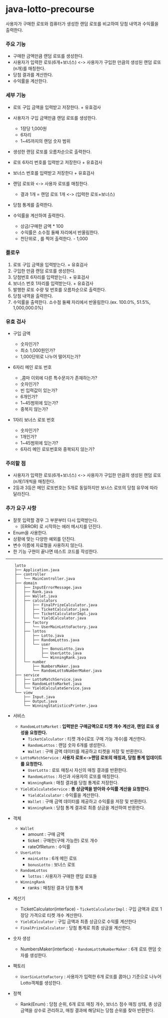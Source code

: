 # java-lotto-precourse

사용자가 구매한 로또와 컴퓨터가 생성한 랜덤 로또를 비교하여 당첨 내역과 수익률을 출력한다.

### 주요 기능

- 구매한 금액만큼 랜덤 로또를 생성한다.
- 사용자가 입력한 로또(6개+보너스) <-> 사용자가 구입한 만큼의 생성된 랜덤 로또(n개)를 매칭한다.
- 당첨 결과를 계산한다.
- 수익률을 계산한다.

### 세부 기능

- 로또 구입 금액을 입력받고 저장한다. + 유효검사

- 사용자가 구입 금액만큼 랜덤 로또를 생성한다.
    - 1장당 1,000원
    - 6자리
    - 1~45까지의 랜덤 숫자 범위
- 생성한 랜덤 로또를 오름차순으로 출력한다.

- 로또 6자리 번호를 입력받고 저장한다 + 유효검사
- 보너스 번호를 입력받고 저장한다 + 유효검사

- 랜덤 로또와 <-> 사용자 로또를 매칭한다.
    - 결과 1개 = 랜덤 로또 1개 <-> (입력한 로또+보너스)
- 당첨 통계를 출력한다.


- 수익률을 계산하여 출력한다.
    - 상금/구매한 금액 * 100
    - 수익률은 소수점 둘째 자리에서 반올림한다.
    - 천단위로 , 를 찍어 출력한다. - 1,000

### 플로우

1. 로또 구입 금액을 입력받는다. + 유효검사
2. 구입한 만큼 랜덤 로또를 생성한다.
3. 당첨번호 6자리를 입력받는다. + 유효검사
4. 보너스 번호 1자리를 입력받는다. + 유효검사
4. 발행한 로또 수량 및 번호를 오름차순으로 출력한다.
5. 당첨 내역을 출력한다.
6. 수익률을 출력한다. 소수점 둘째 자리에서 반올림한다.(ex. 100.0%, 51.5%, 1,000,000.0%)

### 유효 검사

- 구입 금액
    - 숫자인가?
    - 최소 1,000원인가?
    - 1,000단위로 나누어 떨어지는가?

- 6자리 메인 로또 번호
    - ,콤마 이외에 다른 특수문자가 존재하는가?
    - 숫자인가?
    - 빈 입력값이 있는가?
    - 6개인가?
    - 1~45범위에 있는가?
    - 중복지 않는가?

- 1자리 보너스 로또 번호
    - 숫자인가?
    - 1개인가?
    - 1~45범위에 있는가?
    - 6자리 메인 로또번호와 중복되지 않는가?

### 주의할 점

- 사용자가 입력한 로또(6개+보너스) <-> 사용자가 구입한 만큼의 생성된 랜덤 로또(n개)1개씩을 매칭한다.
- 2등과 3등은 메인 로또번호는 5개로 동일하지만 보너스 로또의 당첨 유무에 따라 달라진다.

### 추가 요구 사항

- 잘못 입력할 경우 그 부분부터 다시 입력받는다.
    - [ERROR] 로 시작하는 에러 메시지를 던진다.
- Enum을 사용한다.
- 상황에 맞는 다양한 예외를 던진다.
- 변수 이름에 자료형을 사용하지 않는다.
- 한 기능 구현이 끝나면 테스트 코드를 작성한다.

---

```
    lotto
    ├── Application.java
    ├── controller
    │   └── MainController.java
    ├── domain
    │   ├── InputErrorMessage.java
    │   ├── Rank.java
    │   ├── Wallet.java
    │   ├── calculators
    │   │   ├── FinalPrizeCalculator.java
    │   │   ├── TicketCalculator.java
    │   │   ├── TicketCalculatorImpl.java
    │   │   └── YieldCalculator.java
    │   ├── factory
    │   │   └── UserMainLottoFactory.java
    │   ├── lottos
    │   │   ├── Lotto.java
    │   │   ├── RandomLottos.java
    │   │   └── user
    │   │       ├── BonusLotto.java
    │   │       ├── UserLotto.java
    │   │       └── WinningRank.java
    │   └── number
    │       ├── NumbersMaker.java
    │       └── RandomLottoNumberMaker.java
    ├── service
    │   ├── LottoMatchService.java
    │   ├── RandomLottoMarket.java
    │   └── YieldCalculateService.java
    └── view
        ├── Input.java
        ├── Output.java
        └── WinningStatisticsPrinter.java
```

- 서비스
    - `RandomLottoMarket` : **입력받은 구매금액으로 티켓 개수 계산과, 랜덤 로또 생성을 요청한다.**
        - `TicketCalculator` : 티켓 개수(로또 구매 가능 개수)를 계산한다.
        - `RandomLottos` : 랜덤 숫자 6개를 생성한다.
        - `Wallet` : 구매 금액 데이터를 제공하고 티켓을 저장 및 반환한다.
    - `LottoMatchService` : **사용자 로또<->랜덤 로또의 매칭과, 당첨 통계 업데이트를 요청한다.**
        - `UserLotto` : 로또 매칭시 자신의 매칭 결과를 반환한다.
        - `RandomLottos` : 자신과 사용자의 로또를 매칭한다.
        - `WinningRank` : 매칭 결과를 당첨 통계로 저장한다.
    - `YieldCalculateService` : **총 상금액을 받아와 수익률 계산을 요청한다.**
        - `YieldCalculator` : 수익률을 계산한다.
        - `Wallet` : 구매 금액 데이터를 제공하고 수익률을 저장 및 반환한다.
        - `WinningRank` : 당첨 통계 결과로 최종 상금을 계산하여 반환한다.

- 객체
    - `Wallet`
        - amount : 구매 금액
        - ticket : 구매한(구매 가능한) 로또 개수
        - rateOfReturn : 수익률
    - `UserLotto`
        - `mainLotto` : 6개 메인 로또
        - `bonusLotto` : 보너스 로또
    - `RandomLottos`
        - `lottos` : 사용자가 구매한 랜덤 로또들
    - `WinningRank`
        - ranks : 매칭된 결과 당첨 통계

- 계산기
    - TicketCalculator(interface) - `TicketCalculatorImpl` : 구입 금액과 로또 1장당 가격으로 티켓 개수 계산한다.
    - `YieldCalculator` : 구입 금액과 최종 상금으로 수익률 계산한다
    - `FinalPrizeCalculator` : 당첨 통계로 최종 상금을 계산한다.

- 숫자 생성
    - NumbersMaker(interface) - `RandomLottoNumberMaker` : 6개 로또 랜덤 숫자를 생성한다.

- 팩토리
    - `UserSixLottoFactory` : 사용자가 입력한 6개 로또를 콤마(,) 기준으로 나누어 Lotto객체를 생성한다.

- 정책
    - Rank(Enum) : 당첨 순위, 6개 로또 매칭 개수, 보너스 점수 매칭 상태, 총 상금 금액을 상수로 관리하고, 매칭 결과에 해당되는 당첨 순위를 찾아 반환한다.




